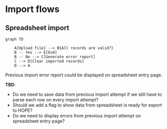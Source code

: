 # Import flows

## Spreadsheet import


```mermaid
graph TD

    A[Upload file] --> B{All records are valid?}
    B -- Yes --> E[End]
    B -- No --> C[Generate error report]
    C --> D[Clear imported records]
    D --> A
```

Previous import error report could be displayed on spreadsheet entry page.

**TBD**:

- Do we need to save data from previous import attempt if we still have to parse
  each row on every import attempt?
- Should we add a flag to show data from spreadsheet is ready for export to HOPE?
- Do we need to display errors from previous import attempt on spreadsheet entry
  page?
